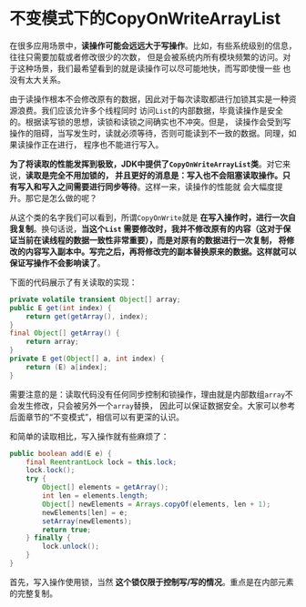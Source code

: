 不变模式下的CopyOnWriteArrayList
================================================================
在很多应用场景中，**读操作可能会远远大于写操作**。比如，有些系统级别的信息，往往只需要加载或者修改很少的次数，
但是会被系统内所有模块频繁的访问。对于这种场景，我们最希望看到的就是读操作可以尽可能地快，而写即使慢一些
也没有太大关系。

由于读操作根本不会修改原有的数据，因此对于每次读取都进行加锁其实是一种资源浪费。我们应该允许多个线程同时
访问`List`的内部数据，毕竟读操作是安全的。根据读写锁的思想，读锁和读锁之间确实也不冲突。但是，
读操作会受到写操作的阻碍，当写发生时，读就必须等待，否则可能读到不一致的数据。同理，如果读操作正在进行，
程序也不能进行写入。

**为了将读取的性能发挥到极致，JDK中提供了`CopyOnWriteArrayList`类**。对它来说，**读取是完全不用加锁的，
并且更好的消息是：写入也不会阻塞读取操作。只有写入和写入之间需要进行同步等待**。这样一来，读操作的性能就
会大幅度提升。那它是怎么做的呢？

从这个类的名字我们可以看到，所谓`CopyOnWrite`就是 **在写入操作时，进行一次自我复制**。换句话说，**当这个`List`
需要修改时，我并不修改原有的内容（这对于保证当前在读线程的数据一致性非常重要），而是对原有的数据进行一次复制，
将修改的内容写入副本中。写完之后，再将修改完的副本替换原来的数据。这样就可以保证写操作不会影响读了**。

下面的代码展示了有关读取的实现：
```java
private volatile transient Object[] array;
public E get(int index) {
    return get(getArray(), index);
}
final Object[] getArray() {
    return array;
}
private E get(Object[] a, int index) {
    return (E) a[index];
}
```
需要注意的是：读取代码没有任何同步控制和锁操作，理由就是内部数组`array`不会发生修改，只会被另外一个`array`替换，
因此可以保证数据安全。大家可以参考后面章节的“不变模式”，相信可以有更深的认识。

和简单的读取相比，写入操作就有些麻烦了：
```java
public boolean add(E e) {
    final ReentrantLock lock = this.lock;
    lock.lock();
    try {
        Object[] elements = getArray();
        int len = elements.length;
        Object[] newElements = Arrays.copyOf(elements, len + 1);
        newElements[len] = e;
        setArray(newElements);
        return true;
    } finally {
        lock.unlock();
    }
}
```
首先，写入操作使用锁，当然 **这个锁仅限于控制写/写的情况**。重点是在内部元素的完整复制。
